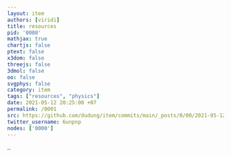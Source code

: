 ```yaml
---
layout: item
authors: [viridi]
title: resources
pid: '0000'
mathjax: true
chartjs: false
ptext: false
x3dom: false
threejs: false
3dmol: false
oo: false
svgphys: false
category: item
tags: ["resources", "physics"]
date: 2021-05-12 20:25:00 +07
permalink: /0001
src: https://github.com/dudung/item/commits/main/_posts/0/00/2021-05-12-resources.md
twitter_username: 6unpnp
nodes: ['0000']
---
```

..